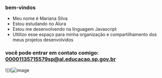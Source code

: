 ### bem-vindos

- Meu nome é Mariana Silva
- Estou estudando no Alura
- Estou me desenvolvendo na línguagem Javascript
- Ultilizo esse espaço para minha organização e compartilhamento dos meus projetos desenvolvidos

### você pode entrar em contato comigo: 00001135715579sp@al.educacao.sp.gov.br

![]{![image](https://github.com/user-attachments/assets/3ddf42e7-c19b-4a9f-a64b-7d0613e74b9c)

